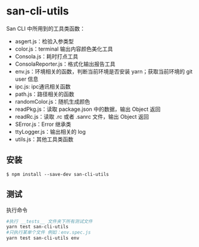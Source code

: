 # san-cli-utils

San CLI 中所用到的工具类函数：

-   asgert.js：检验入参类型
-   color.js：terminal 输出内容颜色美化工具
-   Consola.js：耗时打点工具
-   ConsolaReporter.js：格式化输出报告工具
-   env.js：环境相关的函数，判断当前环境是否安装 yarn；获取当前环境的 git user 信息
-   ipc.js: ipc通讯相关函数
-   path.js：路径相关的函数
-   randomColor.js：随机生成颜色
-   readPkg.js：读取 package.json 中的数据，输出 Object 返回
-   readRc.js：读取 .rc 或者 .sanrc 文件，输出 Object 返回
-   SError.js：Error 继承类
-   ttyLogger.js：输出相关的 log
-   utils.js：其他工具类函数

## 安装

```shell
$ npm install --save-dev san-cli-utils
```

## 测试

执行命令

```bash
#执行 __tests__ 文件夹下所有测试文件
yarn test san-cli-utils
#只执行某单个文件 例如：env.spec.js
yarn test san-cli-utils env
```
